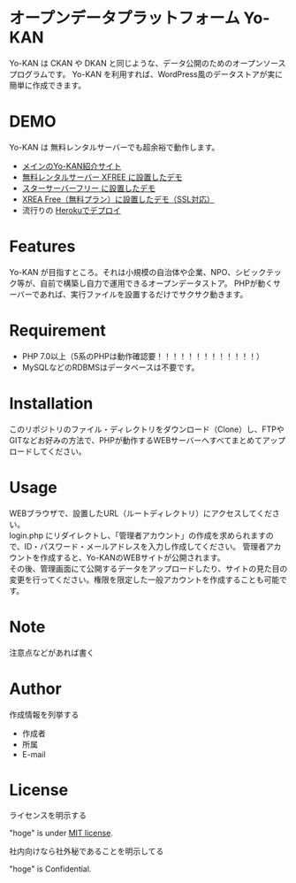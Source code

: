 # オープンデータプラットフォーム Yo-KAN
Yo-KAN は CKAN や DKAN と同じような、データ公開のためのオープンソースプログラムです。
Yo-KAN を利用すれば、WordPress風のデータストアが実に簡単に作成できます。
 
# DEMO
Yo-KAN は 無料レンタルサーバーでも超余裕で動作します。<br>
* <a href="https://www.mirko.jp/yo-kan/" target="_blank">メインのYo-KAN紹介サイト</a><br>
* <a href="http://yokan.php.xdomain.jp/" target="_blank">無料レンタルサーバー XFREE に設置したデモ</a><br>
* <a href="http://yokan.starfree.jp/" target="_blank">スターサーバーフリー に設置したデモ</a><br>
* <a href="https://ss1.xrea.com/yookan.s1010.xrea.com/" target="_blank">XREA Free（無料プラン）に設置したデモ（SSL対応）</a><br>
* 流行りの <a href="https://yo-kan.herokuapp.com/" target="_blank">Herokuでデプロイ</a><br>
 
# Features
Yo-KAN が目指すところ。それは小規模の自治体や企業、NPO、シビックテック等が、自前で構築し自力で運用できるオープンデータストア。
PHPが動くサーバーであれば、実行ファイルを設置するだけでサクサク動きます。

# Requirement
* PHP 7.0以上（5系のPHPは動作確認要！！！！！！！！！！！！！）
* MySQLなどのRDBMSはデータベースは不要です。
 
# Installation
このリポジトリのファイル・ディレクトリをダウンロード（Clone）し、FTPやGITなどお好みの方法で、PHPが動作するWEBサーバーへすべてまとめてアップロードしてください。

# Usage
WEBブラウザで、設置したURL（ルートディレクトリ）にアクセスしてください。<br>
login.php にリダイレクトし、「管理者アカウント」の作成を求められますので、ID・パスワード・メールアドレスを入力し作成してください。
管理者アカウントを作成すると、Yo-KANのWEBサイトが公開されます。<br>
その後、管理画面にて公開するデータをアップロードしたり、サイトの見た目の変更を行ってください。権限を限定した一般アカウントを作成することも可能です。
 
# Note
注意点などがあれば書く
 
# Author
作成情報を列挙する
* 作成者
* 所属
* E-mail
 
# License
ライセンスを明示する
 
"hoge" is under [MIT license](https://en.wikipedia.org/wiki/MIT_License).
 
社内向けなら社外秘であることを明示してる
 
"hoge" is Confidential.




